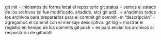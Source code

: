 git init = iniciamos de forma local el repositorio
git status = vemos el estado de los archivos (si fue modificado, añadido, etc)
git add . = añadimos todos los archivos para prepararlos para el commit
git commit -m “descripción” = agregamos el commit con el mensaje descriptivo.
git log = mostrar el registro en tiempo de los commits
git push = es para enviar los archivos al respositorio de githubS